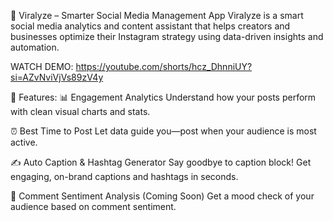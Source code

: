 📱 Viralyze – Smarter Social Media Management App
Viralyze is a smart social media analytics and content assistant that helps creators and businesses optimize their Instagram strategy using data-driven insights and automation.

WATCH DEMO: https://youtube.com/shorts/hcz_DhnniUY?si=AZvNviVjVs89zV4y 
  
🚀 Features:
📊 Engagement Analytics
Understand how your posts perform with clean visual charts and stats.

⏰ Best Time to Post
Let data guide you—post when your audience is most active.

✍️ Auto Caption & Hashtag Generator
Say goodbye to caption block! Get engaging, on-brand captions and hashtags in seconds.

🧠 Comment Sentiment Analysis (Coming Soon)
Get a mood check of your audience based on comment sentiment.
